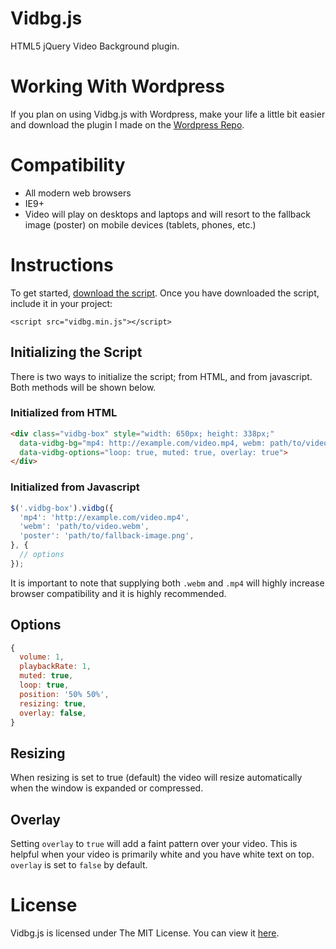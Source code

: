 # Vidbg.js

HTML5 jQuery Video Background plugin.

# Working With Wordpress

If you plan on using Vidbg.js with Wordpress, make your life a little bit easier and download the plugin I made on the [Wordpress Repo](https://wordpress.org/plugins/video-background/).

# Compatibility

* All modern web browsers
* IE9+
* Video will play on desktops and laptops and will resort to the fallback image (poster) on mobile devices (tablets, phones, etc.)

# Instructions

To get started, [download the script](https://github.com/blakedotvegas/supreme_theme/archive/master.zip). Once you have downloaded the script, include it in your project:

`<script src="vidbg.min.js"></script>`

## Initializing the Script

There is two ways to initialize the script; from HTML, and from javascript. Both methods will be shown below.

### Initialized from HTML

```html
<div class="vidbg-box" style="width: 650px; height: 338px;"
  data-vidbg-bg="mp4: http://example.com/video.mp4, webm: path/to/video.webm, poster: path/to/poster.jpg"
  data-vidbg-options="loop: true, muted: true, overlay: true">
</div>
```

### Initialized from Javascript

```js
$('.vidbg-box').vidbg({
  'mp4': 'http://example.com/video.mp4',
  'webm': 'path/to/video.webm',
  'poster': 'path/to/fallback-image.png',
}, {
  // options
});
```

It is important to note that supplying both `.webm` and `.mp4` will highly increase browser compatibility and it is highly recommended.

## Options

```js
{
  volume: 1,
  playbackRate: 1,
  muted: true,
  loop: true,
  position: '50% 50%',
  resizing: true,
  overlay: false,
}
```

## Resizing

When resizing is set to true (default) the video will resize automatically when the window is expanded or compressed.

## Overlay

Setting `overlay` to `true` will add a faint pattern over your video. This is helpful when your video is primarily white and you have white text on top. `overlay` is set to `false` by default.

# License

Vidbg.js is licensed under The MIT License. You can view it [here](https://github.com/blakedotvegas/vidbg/blob/master/LICENSE).
